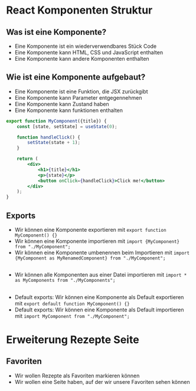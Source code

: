 # React Komponenten Struktur
## Was ist eine Komponente?
- Eine Komponente ist ein wiederverwendbares Stück Code
- Eine Komponente kann HTML, CSS und JavaScript enthalten
- Eine Komponente kann andere Komponenten enthalten

## Wie ist eine Komponente aufgebaut?
- Eine Komponente ist eine Funktion, die JSX zurückgibt
- Eine Komponente kann Parameter entgegennehmen
- Eine Komponente kann Zustand haben
- Eine Komponente kann funktionen enthalten

```jsx
export function MyComponent({title}) {
    const [state, setState] = useState(0);

    function handleClick() {
        setState(state + 1);
    }

    return (
        <div>
            <h1>{title}</h1>
            <p>{state}</p>
            <button onClick={handleClick}>Click me!</button>
        </div>
    );
}
```

## Exports
- Wir können eine Komponente exportieren mit `export function MyComponent() {}`
- Wir können eine Komponente importieren mit `import {MyComponent} from "./MyComponent";`
- Wir können eine Komponente umbenennen beim Importieren mit `import {MyComponent as MyRenamedComponent} from "./MyComponent";`
##
- Wir können alle Komponenten aus einer Datei importieren mit `import * as MyComponents from "./MyComponents";`
##
- Default exports: Wir können eine Komponente als Default exportieren mit `export default function MyComponent() {}`
- Default exports: Wir können eine Komponente als Default importieren mit `import MyComponent from "./MyComponent";`

# Erweiterung Rezepte Seite
## Favoriten
- Wir wollen Rezepte als Favoriten markieren können
- Wir wollen eine Seite haben, auf der wir unsere Favoriten sehen können